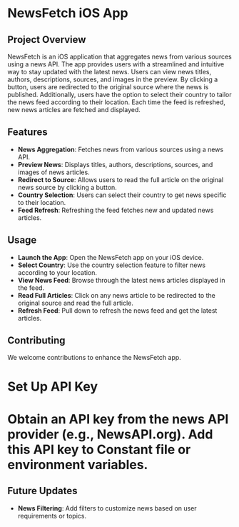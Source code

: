 # NewsFetch iOS App

## Project Overview

NewsFetch is an iOS application that aggregates news from various sources using a news API. The app provides users with a streamlined and intuitive way to stay updated with the latest news. Users can view news titles, authors, descriptions, sources, and images in the preview. By clicking a button, users are redirected to the original source where the news is published. Additionally, users have the option to select their country to tailor the news feed according to their location. Each time the feed is refreshed, new news articles are fetched and displayed.

## Features

- **News Aggregation**: Fetches news from various sources using a news API.
- **Preview News**: Displays titles, authors, descriptions, sources, and images of news articles.
- **Redirect to Source**: Allows users to read the full article on the original news source by clicking a button.
- **Country Selection**: Users can select their country to get news specific to their location.
- **Feed Refresh**: Refreshing the feed fetches new and updated news articles.

## Usage

- **Launch the App**: Open the NewsFetch app on your iOS device.
- **Select Country**: Use the country selection feature to filter news according to your location.
- **View News Feed**: Browse through the latest news articles displayed in the feed.
- **Read Full Articles**: Click on any news article to be redirected to the original source and read the full article.
- **Refresh Feed**: Pull down to refresh the news feed and get the latest articles.

## Contributing

We welcome contributions to enhance the NewsFetch app. 

# Set Up API Key
# Obtain an API key from the news API provider (e.g., NewsAPI.org). Add this API key to Constant file or environment variables.


## Future Updates

- **News Filtering**: Add filters to customize news based on user requirements or topics.
